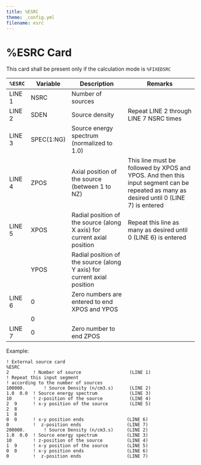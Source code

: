 ```yaml
---
title: %ESRC
theme: _config.yml
filename: esrc
---
```


# %ESRC Card

This card shall be present only if the calculation mode is `%FIXEDSRC`

| `%ESRC` | Variable | Description | Remarks |
| --- | --- | --- | --- |
| LINE 1 | NSRC | Number of sources |  |
| LINE 2 | SDEN | Source density | Repeat LINE 2 through LINE 7 NSRC times |
| LINE 3 | SPEC(1:NG) | Source energy spectrum (normalized to 1.0) |   |
| LINE 4 | ZPOS | Axial position of the source (between 1 to NZ) | This line must be followed by XPOS and YPOS. And then this input segment can be repeated as many as desired until 0 (LINE 7) is entered |
| LINE 5 | XPOS | Radial position of the source (along X axis) for current axial position | Repeat this line as many as desired until 0 (LINE 6) is entered |
|   | YPOS | Radial position of the source (along Y axis) for current axial position |
| LINE 6 | 0 | Zero numbers are entered to end XPOS and YPOS |   |
|   | 0 |
| LINE 7 | 0 | Zero number to end ZPOS |  |

Example:
```
! External source card
%ESRC
2         ! Number of source                  (LINE 1)
! Repeat this input segment
! according to the number of sources
100000.       ! Source Density (n/cm3.s)      (LINE 2)
1.0  0.0  ! Source energy spectrum            (LINE 3)
10        ! z-position of the source          (LINE 4)
2  9      ! x-y position of the source        (LINE 5)
2  8
1  8
0  0      ! x-y position ends                (LINE 6)
0         !  z-position ends                 (LINE 7)
200000.       ! Source Density (n/cm3.s)     (LINE 2)
1.0  0.0  ! Source energy spectrum           (LINE 3)
10        ! z-position of the source         (LINE 4)
1  9      ! x-y position of the source       (LINE 5)
0  0      ! x-y position ends                (LINE 6)
0         !  z-position ends                 (LINE 7)
```
